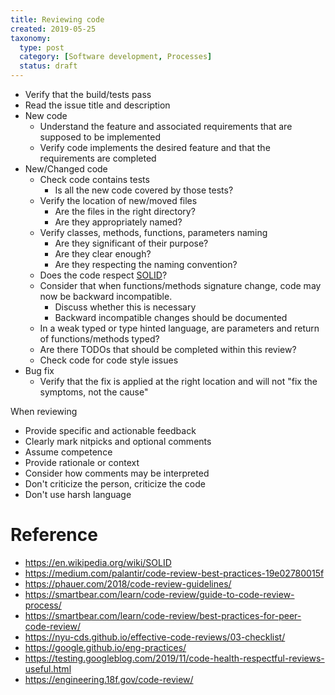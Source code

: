 ```yaml
---
title: Reviewing code
created: 2019-05-25
taxonomy:
  type: post
  category: [Software development, Processes]
  status: draft
---
```


* Verify that the build/tests pass
* Read the issue title and description
* New code
	* Understand the feature and associated requirements that are supposed to be implemented
	* Verify code implements the desired feature and that the requirements are completed
* New/Changed code
	* Check code contains tests
		* Is all the new code covered by those tests?
	* Verify the location of new/moved files
		* Are the files in the right directory?
		* Are they appropriately named?
	* Verify classes, methods, functions, parameters naming
		* Are they significant of their purpose?
		* Are they clear enough?
		* Are they respecting the naming convention?
	* Does the code respect [SOLID](https://en.wikipedia.org/wiki/SOLID)?
	* Consider that when functions/methods signature change, code may now be backward incompatible.
		* Discuss whether this is necessary
		* Backward incompatible changes should be documented
	* In a weak typed or type hinted language, are parameters and return of functions/methods typed?
	* Are there TODOs that should be completed within this review?
	* Check code for code style issues
* Bug fix
	* Verify that the fix is applied at the right location and will not "fix the symptoms, not the cause"

When reviewing
* Provide specific and actionable feedback
* Clearly mark nitpicks and optional comments
* Assume competence
* Provide rationale or context
* Consider how comments may be interpreted
* Don't criticize the person, criticize the code
* Don't use harsh language

# Reference
* https://en.wikipedia.org/wiki/SOLID
* https://medium.com/palantir/code-review-best-practices-19e02780015f
* https://phauer.com/2018/code-review-guidelines/
* https://smartbear.com/learn/code-review/guide-to-code-review-process/
* https://smartbear.com/learn/code-review/best-practices-for-peer-code-review/
* https://nyu-cds.github.io/effective-code-reviews/03-checklist/
* https://google.github.io/eng-practices/
* https://testing.googleblog.com/2019/11/code-health-respectful-reviews-useful.html
* https://engineering.18f.gov/code-review/
